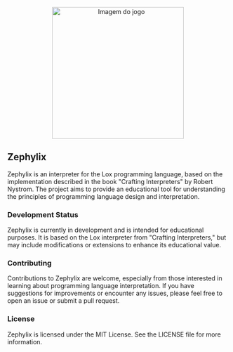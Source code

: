 
<p align="center">
  <img src="https://github.com/alvarorichard/Zephylix/assets/88117897/8f6f5a64-5a12-4b18-9b92-d6c18f0ecb34" alt="Imagem do jogo"  width="300" height="300" />
</p>

## Zephylix 

Zephylix is an interpreter for the Lox programming language, based on the implementation described in the book "Crafting Interpreters" by Robert Nystrom. The project aims to provide an educational tool for understanding the principles of programming language design and interpretation.

### Development Status

Zephylix is currently in development and is intended for educational purposes. It is based on the Lox interpreter from "Crafting Interpreters," but may include modifications or extensions to enhance its educational value.

### Contributing

Contributions to Zephylix are welcome, especially from those interested in learning about programming language interpretation. If you have suggestions for improvements or encounter any issues, please feel free to open an issue or submit a pull request.

### License

Zephylix is licensed under the MIT License. See the LICENSE file for more information.
